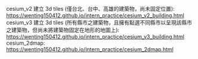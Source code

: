 cesium_v2 建立 3d tiles (僅台北、台中、高雄的建築物，尚未固定位置): https://wenting150412.github.io/intern_practice/cesium_v2_building.html
cesium_v3 建立 3d tiles (所有縣市之建築物，且擁有點選不同縣市以呈現該縣市之建築物，但尚未將建築物固定在地形的地圖上): https://wenting150412.github.io/intern_practice/cesium_v3_building.html
cesium_2dmap: https://wenting150412.github.io/intern_practice/cesium_2dmap.html
